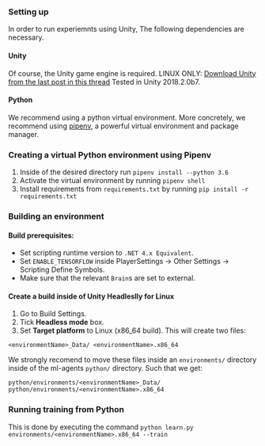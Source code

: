 ### Setting up

In order to run experiemnts using Unity, The following dependencies are necessary.

#### Unity

Of course, the Unity game engine is required.
LINUX ONLY: [Download Unity from the last post in this thread](https://forum.unity.com/threads/unity-on-linux-release-notes-and-known-issues.350256/page-2)
Tested in Unity 2018.2.0b7.

#### Python

We recommend using a python virtual environment. More concretely, we recommend using [pipenv](https://pypi.org/project/pipenv/), a powerful virtual environment and package manager.

### Creating a virtual Python environment using Pipenv

1. Inside of the desired directory run `pipenv install --python 3.6`
2. Activate the virtual environment by running `pipenv shell`
3. Install requirements from `requirements.txt` by running `pip install -r requirements.txt`


### Building an environment

#### Build prerequisites:
+ Set scripting runtime version to `.NET 4.x Equivalent`.
+ Set `ENABLE_TENSORFLOW` inside PlayerSettings -> Other Settings -> Scripting Define Symbols.
+ Make sure that the relevant `Brain`s are set to external.

#### Create a build inside of Unity Headleslly for Linux
1. Go to Build Settings.
1. Tick **Headless mode** box.
2. Set **Target platform** to Linux (x86_64 build).
This will create two files:

`
<environmentName>_Data/
<environmentName>.x86_64
`

We strongly recomend to move these files inside an `environments/` directory inside of the ml-agents `python/` directory. Such that we get:

`
python/environments/<environmentName>_Data/
python/environments/<environmentName>.x86_64
`

### Running training from Python
This is done by executing the command
`python learn.py environments/<environmentName>.x86_64 --train`
